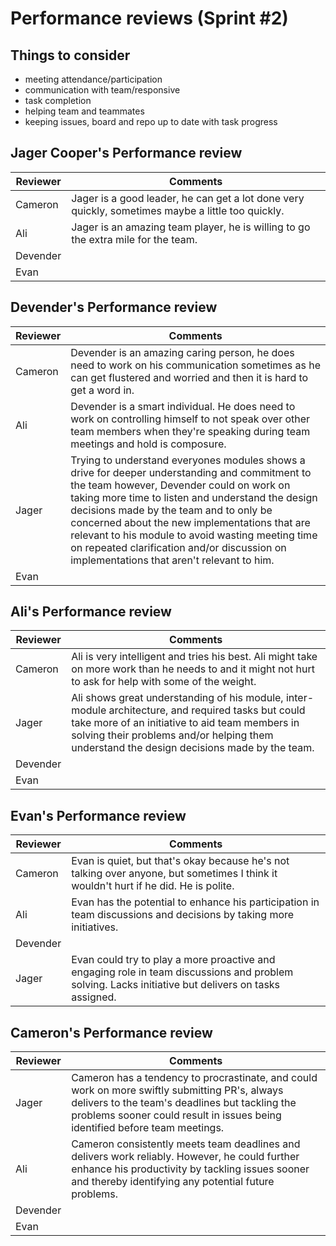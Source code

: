 # Performance reviews (Sprint #2)

## Things to consider

- meeting attendance/participation
- communication with team/responsive
- task completion
- helping team and teammates
- keeping issues, board and repo up to date with task progress
  
## Jager Cooper's Performance review

| Reviewer | Comments |
| -------- |----------|
| Cameron | Jager is a good leader, he can get a lot done very quickly, sometimes maybe a little too quickly. |
| Ali | Jager is an amazing team player, he is willing to go the extra mile for the team. |
| Devender |  |
| Evan |  |

## Devender's Performance review

| Reviewer | Comments |
| -------- |----------|
| Cameron | Devender is an amazing caring person, he does need to work on his communication sometimes as he can get flustered and worried and then it is hard to get a word in.  |
| Ali | Devender is a smart individual. He does need to work on controlling himself to not speak over other team members when they're speaking during team meetings and hold is composure. |
| Jager |Trying to understand everyones modules shows a drive for deeper understanding and commitment to the team however,  Devender could on work on taking more time to listen and understand the design decisions made by the team and to only be concerned about the new implementations that are relevant to his module to avoid wasting meeting time on repeated clarification and/or discussion on implementations that aren't relevant to him.  |
| Evan | |

## Ali's Performance review

| Reviewer | Comments |
| -------- |----------|
| Cameron | Ali is very intelligent and tries his best. Ali might take on more work than he needs to and it might not hurt to ask for help with some of the weight.  |
| Jager | Ali shows great understanding of his module, inter-module architecture, and required tasks but could take more of an initiative to aid team members in solving their problems and/or helping them understand the design decisions made by the team.  |
| Devender |  |
| Evan |  |

## Evan's Performance review

| Reviewer | Comments |
| -------- |----------|
| Cameron | Evan is quiet, but that's okay because he's not talking over anyone, but sometimes I think it wouldn't hurt if he did. He is polite. |
| Ali | Evan has the potential to enhance his participation in team discussions and decisions by taking more initiatives. |
| Devender |                                                    |
| Jager | Evan could try to play a more proactive and engaging role in team discussions and problem solving. Lacks initiative but delivers on tasks assigned. |

## Cameron's Performance review

| Reviewer | Comments |
| -------- | -------- |
| Jager | Cameron has a tendency to procrastinate, and could work on more swiftly submitting PR's, always delivers to the team's deadlines but tackling the problems sooner could result in issues being identified before team meetings.  |
| Ali | Cameron consistently meets team deadlines and delivers work reliably. However, he could further enhance his productivity by tackling issues sooner and thereby identifying any potential future problems. |
| Devender |  |
| Evan | |
